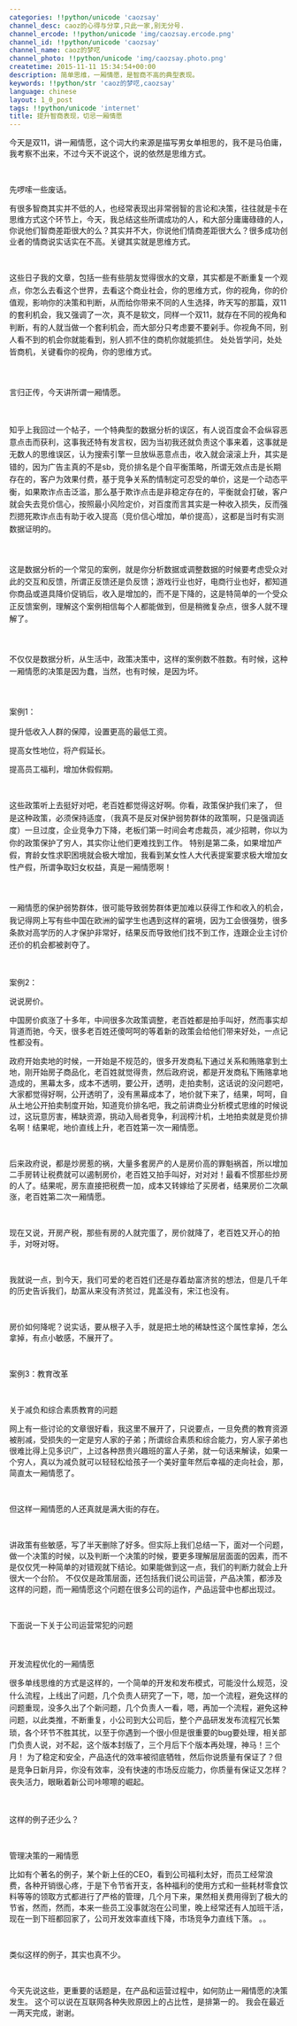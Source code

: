 ```yaml
---
categories: !!python/unicode 'caozsay'
channel_desc: caoz的心得与分享,只此一家,别无分号.
channel_ercode: !!python/unicode 'img/caozsay.ercode.png'
channel_id: !!python/unicode 'caozsay'
channel_name: caoz的梦呓
channel_photo: !!python/unicode 'img/caozsay.photo.png'
createtime: 2015-11-11 15:34:54+00:00
description: 简单思维，一厢情愿，是智商不高的典型表现。
keywords: !!python/str 'caoz的梦呓,caozsay'
language: chinese
layout: 1_0_post
tags: !!python/unicode 'internet'
title: 提升智商表现，切忌一厢情愿
---
```

<div class="rich_media_content" id="js_content">
<p>
         今天是双11，讲一厢情愿，这个词大约来源是描写男女单相思的，我不是马伯庸，我考察不出来，不过今天不说这个，说的依然是思维方式。
        </p>
<p>
<br/>
</p>
<p>
         先啰嗦一些废话。
        </p>
<p>
         有很多智商其实并不低的人，也经常表现出非常弱智的言论和决策，往往就是卡在思维方式这个环节上，今天，我总结这些所谓成功的人，和大部分庸庸碌碌的人，你说他们智商差距很大的么？其实并不大，你说他们情商差距很大么？很多成功创业者的情商说实话实在不高。关键其实就是思维方式。
        </p>
<p>
<br/>
</p>
<p>
<span style="line-height: 1.6;">
          这些日子我的文章，包括一些有些朋友觉得很水的文章，其实都是不断重复一个观点，你怎么去看这个世界，去看这个商业社会，你的思维方式，你的视角，你的价值观，影响你的决策和判断，从而给你带来不同的人生选择，昨天写的那篇，双11的套利机会，我又强调了一次，真不是软文，同样一个双11，就存在不同的视角和判断，有的人就当做一个套利机会，而大部分只考虑要不要剁手。你视角不同，别人看不到的机会你就能看到，别人抓不住的商机你就能抓住。 处处皆学问，处处皆商机，关键看你的视角，你的思维方式。
         </span>
</p>
<p>
<span style="line-height: 1.6;">
<br/>
</span>
</p>
<p>
<span style="line-height: 1.6;">
          言归正传，今天讲所谓一厢情愿。
         </span>
</p>
<p>
<br/>
</p>
<p>
<span style="line-height: 1.6;">
          知乎上我回过一个帖子，一个特典型的数据分析的误区，有人说百度会不会纵容恶意点击而获利，这事我还特有发言权，因为当初我还就负责这个事来着，这事就是无数人的思维误区，认为搜索引擎一旦放纵恶意点击，收入就会滚滚上升，其实是错的，因为广告主真的不是sb，竞价排名是个自平衡策略，所谓无效点击是长期存在的，客户为效果付费，基于竞争关系酌情制定可忍受的单价，这是一个动态平衡，如果欺诈点击泛滥，那么基于欺诈点击是非稳定存在的，平衡就会打破，客户就会失去竞价信心，按照最小风险定价，对百度而言其实是一种收入损失，反而强烈摁死欺诈点击有助于收入提高（竞价信心增加，单价提高），这都是当时有实测数据证明的。
         </span>
</p>
<p>
<span style="line-height: 1.6;">
<br/>
</span>
</p>
<p>
<span style="line-height: 1.6;">
          这是数据分析的一个常见的案例，就是你分析数据或调整数据的时候要考虑受众对此的交互和反馈，所谓正反馈还是负反馈；游戏行业也好，电商行业也好，都知道你商品或道具降价促销后，收入是增加的，而不是下降的，这是特简单的一个受众正反馈案例，理解这个案例相信每个人都能做到，但是稍微复杂点，很多人就不理解了。
         </span>
</p>
<p>
<span style="line-height: 1.6;">
<br/>
</span>
</p>
<p>
<span style="line-height: 1.6;">
          不仅仅是数据分析，从生活中，政策决策中，这样的案例数不胜数。有时候，这种一厢情愿的决策是因为蠢，当然，也有时候，是因为坏。
         </span>
</p>
<p>
<span style="line-height: 1.6;">
<br/>
</span>
</p>
<p>
<span style="line-height: 1.6;">
          案例1：
         </span>
</p>
<p>
         提升低收入人群的保障，设置更高的最低工资。
        </p>
<p>
         提高女性地位，将产假延长。
        </p>
<p>
         提高员工福利，增加休假假期。
        </p>
<p>
<br/>
</p>
<p>
         这些政策听上去挺好对吧，老百姓都觉得这好啊。你看，政策保护我们来了，
         <span style="line-height: 1.6;">
          但是这种政策，必须保持适度，（我真不是反对保护弱势群体的政策啊，只是强调适度）一旦过度，企业竞争力下降，老板们第一时间会考虑裁员，减少招聘，你以为你的政策保护了穷人，其实你让他们更难找到工作。 特别是第二条，如果增加产假，育龄女性求职困境就会极大增加，我看到某女性人大代表提案要求极大增加女性产假，所谓争取妇女权益，真是一厢情愿啊！
         </span>
</p>
<p>
<span style="line-height: 1.6;">
<br/>
</span>
</p>
<p>
<span style="line-height: 1.6;">
          一厢情愿的保护弱势群体，很可能导致弱势群体更加难以获得工作和收入的机会，我记得网上写有些中国在欧洲的留学生也遇到这样的窘境，因为工会很强势，很多条款对高学历的人才保护非常好，结果反而导致他们找不到工作，连跟企业主讨价还价的机会都被剥夺了。
         </span>
</p>
<p>
<br/>
</p>
<p>
         案例2：
        </p>
<p>
         说说房价。
        </p>
<p>
         中国房价疯涨了十多年，中间很多次政策调整，老百姓都是拍手叫好，然而事实却背道而驰，今天，很多老百姓还傻呵呵的等着新的政策会给他们带来好处，一点记性都没有。
        </p>
<p>
         政府开始卖地的时候，一开始是不规范的，很多开发商私下通过关系和贿赂拿到土地，刚开始房子商品化，老百姓就觉得贵，然后政府说，都是开发商私下贿赂拿地造成的，黑幕太多，成本不透明，要公开，透明，走拍卖制，这话说的没问题吧，大家都觉得好啊，公开透明了，没有黑幕成本了，地价就下来了，结果，呵呵，自从土地公开拍卖制度开始，知道竞价排名吧，我之前讲商业分析模式思维的时候说过，这玩意厉害，稀缺资源，挑动入局者竞争，利润榨汁机，土地拍卖就是竞价排名啊！结果呢，地价直线上升，老百姓第一次一厢情愿。
        </p>
<p>
<br/>
</p>
<p>
         后来政府说，都是炒房惹的祸，大量多套房产的人是房价高的罪魁祸首，所以增加二手房转让税费就可以遏制房价，老百姓又拍手叫好，对对对！最看不惯那些炒房的人了。结果呢，房东直接把税费一加，成本又转嫁给了买房者，结果房价二次飙涨，老百姓第二次一厢情愿。
        </p>
<p>
<br/>
</p>
<p>
         现在又说，开房产税，那些有房的人就完蛋了，房价就降了，老百姓又开心的拍手，对呀对呀。
        </p>
<p>
<br/>
</p>
<p>
         我就说一点，到今天，我们可爱的老百姓们还是存着劫富济贫的想法，但是几千年的历史告诉我们，劫富从来没有济贫过，晁盖没有，宋江也没有。
        </p>
<p>
<br/>
</p>
<p>
         房价如何降呢？说实话，要从根子入手，就是把土地的稀缺性这个属性拿掉，怎么拿掉，有点小敏感，不展开了。
        </p>
<p>
<br/>
</p>
<p>
         案例3：教育改革
         <br/>
</p>
<p>
<br/>
</p>
<p>
         关于减负和综合素质教育的问题
        </p>
<p>
         网上有一些讨论的文章很好看，我这里不展开了，只说要点，一旦免费的教育资源被削减，受损失的一定是穷人家的子弟；所谓综合素质和综合能力，穷人家子弟也很难比得上见多识广，上过各种昂贵兴趣班的富人子弟，就一句话来解读，如果一个穷人，真以为减负就可以轻轻松给孩子一个美好童年然后幸福的走向社会，那，简直太一厢情愿了。
        </p>
<p>
<br/>
</p>
<p>
         但这样一厢情愿的人还真就是满大街的存在。
        </p>
<p>
<br/>
</p>
<p>
         讲政策有些敏感，写了半天删除了好多。但实际上我们总结一下，面对一个问题，做一个决策的时候，以及判断一个决策的时候，要更多理解层层面面的因素，而不是仅仅凭一种简单的对错观就下结论。如果能做到这一点，我们的判断力就会上升很大一个台阶。 不仅仅是政策层面，还包括我们说公司运营，产品决策，都涉及这样的问题，而一厢情愿这个问题在很多公司的运作，产品运营中也都出现过。
        </p>
<p>
<br/>
</p>
<p>
         下面说一下关于公司运营常犯的问题
        </p>
<p>
<span style="line-height: 1.6;">
<br/>
</span>
</p>
<p>
         开发流程优化的一厢情愿
        </p>
<p>
<span style="line-height: 1.6;">
          很多单线思维的方式是这样的，一个简单的开发和发布模式，可能没什么规范，没什么流程，上线出了问题，几个负责人研究了一下，嗯，加一个流程，避免这样的问题重现，没多久出了个新问题，几个负责人一看，嗯，再加一个流程，避免这种问题，以此类推，不断重复，小公司到大公司后，整个产品研发发布流程冗长繁琐，各个环节不胜其扰，以至于你遇到一个很小但是很重要的bug要处理，相关部门负责人说，对不起，这个版本封版了，三个月后下个版本再处理，神马！三个月！ 为了稳定和安全，产品迭代的效率被彻底牺牲，然后你说质量有保证了？但是竞争日新月异，你没有效率，没有快速的市场反应能力，你质量有保证又怎样？丧失活力，眼瞅着新公司咔嚓嚓的崛起。
         </span>
<br/>
</p>
<p>
<br/>
</p>
<p>
         这样的例子还少么？
        </p>
<p>
<br/>
</p>
<p>
         管理决策的一厢情愿
         <br/>
</p>
<p>
         比如有个著名的例子，某个新上任的CEO，看到公司福利太好，而员工经常浪费，各种开销很心疼，于是下令节省开支，各种福利的使用方式和一些耗材零食饮料等等的领取方式都进行了严格的管理，几个月下来，果然相关费用得到了极大的节省，然而，然而，本来一些员工没事就泡在公司里，晚上经常还有人加班干活，现在一到下班都回家了，公司开发效率直线下降，市场竞争力直线下落。 。。
        </p>
<p>
<br/>
</p>
<p>
         类似这样的例子，其实也真不少。
        </p>
<p>
<br/>
</p>
<p>
         今天先说这些，更重要的话题是，在产品和运营过程中，如何防止一厢情愿的决策发生。 这个可以说在互联网各种失败原因上的占比性，是排第一的。 我会在最近一两天完成，谢谢。
         <br/>
</p>
<p>
<br/>
</p>
<p>
<br/>
</p>
<p>
<br/>
</p>
<p>
<br/>
</p>
<p>
<br/>
</p>
<p>
<span style="line-height: 1.6;">
<br/>
</span>
</p>
<p>
<br/>
</p>
<p>
<br/>
</p>
</div>